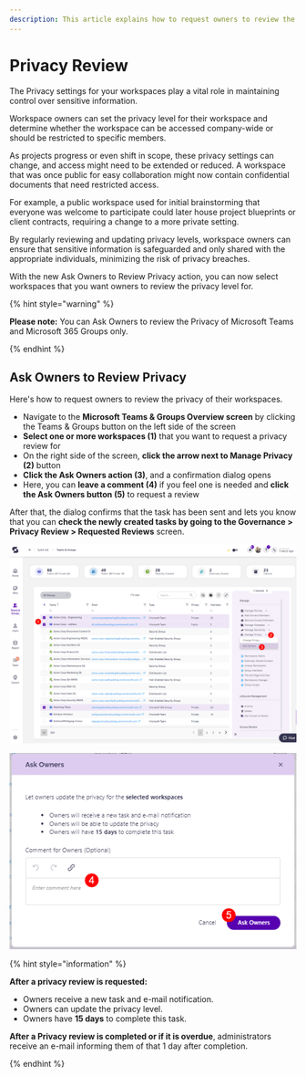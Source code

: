 ```yaml
---
description: This article explains how to request owners to review the privacy of their workspaces. 
---
```


# Privacy Review

The Privacy settings for your workspaces play a vital role in maintaining control over sensitive information.

Workspace owners can set the privacy level for their workspace and determine whether the workspace can be accessed company-wide or should be restricted to specific members. 

As projects progress or even shift in scope, these privacy settings can change, and access might need to be extended or reduced. A workspace that was once public for easy collaboration might now contain confidential documents that need restricted access. 

For example, a public workspace used for initial brainstorming that everyone was welcome to participate could later house project blueprints or client contracts, requiring a change to a more private setting. 

By regularly reviewing and updating privacy levels, workspace owners can ensure that sensitive information is safeguarded and only shared with the appropriate individuals, minimizing the risk of privacy breaches.

With the new Ask Owners to Review Privacy action, you can now select workspaces that you want owners to review the privacy level for.

{% hint style="warning" %}

**Please note:** You can Ask Owners to review the Privacy of Microsoft Teams and Microsoft 365 Groups only.

{% endhint %}

## Ask Owners to Review Privacy

Here's how to request owners to review the privacy of their workspaces. 

* Navigate to the **Microsoft Teams & Groups Overview screen** by clicking the Teams & Groups button on the left side of the screen
* **Select one or more workspaces (1)** that you want to request a privacy review for
* On the right side of the screen, **click the arrow next to Manage Privacy (2)** button
* **Click the Ask Owners action (3)**, and a confirmation dialog opens 
* Here, you can **leave a comment (4)** if you feel one is needed and **click the Ask Owners button (5)** to request a review

After that, the dialog confirms that the task has been sent and lets you know that you can **check the newly created tasks by going to the Governance > Privacy Review > Requested Reviews** screen. 

![Privacy Review](../../../static/img/request-privacy-review.png)

![Privacy Review - Request](../../../static/img/request-privacy-review-request.png)

{% hint style="information" %}

**After a privacy review is requested:**
* Owners receive a new task and e-mail notification.
* Owners can update the privacy level.
* Owners have **15 days** to complete this task.

**After a Privacy review is completed or if it is overdue**, administrators receive an e-mail informing them of that 1 day after completion.

{% endhint %}


